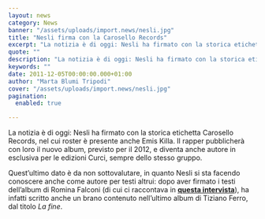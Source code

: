 ```yaml
---
layout: news
category: News
banner: "/assets/uploads/import.news/nesli.jpg"
title: "Nesli firma con la Carosello Records"
excerpt: "La notizia è di oggi: Nesli ha firmato con la storica etichetta Carosello Records, nel cui roster è presente anche Emis Killa. Il rapper pubblicherà con loro il nuovo album, previsto per il 2012, e diventa anche autore in esclusiva per le edizioni Curci, sempre dello stesso gruppo. Quest’ultimo dato è da non sottovalutare, in [&hellip"
quote: ""
description: "La notizia è di oggi: Nesli ha firmato con la storica etichetta Carosello Records, nel cui roster è presente anche Emis Killa. Il rapper pubblicherà con loro il nuovo album, previsto per il 2012, e diventa anche autore in esclusiva per le edizioni Curci, sempre dello stesso gruppo. Quest’ultimo dato è da non sottovalutare, in [&hellip"
keywords: ""
date: 2011-12-05T00:00:00.000+01:00
author: "Marta Blumi Tripodi"
cover: "/assets/uploads/import.news/nesli.jpg"
pagination:
  enabled: true

---
```


La notizia è di oggi: Nesli ha firmato con la storica etichetta Carosello Records, nel cui roster è presente anche Emis Killa. Il rapper pubblicherà con loro il nuovo album, previsto per il 2012, e diventa anche autore in esclusiva per le edizioni Curci, sempre dello stesso gruppo.

Quest’ultimo dato è da non sottovalutare, in quanto Nesli si sta facendo conoscere anche come autore per testi altrui: dopo aver firmato i testi dell’album di Romina Falconi (di cui ci raccontava in [**questa intervista**](https://hotmc.com/archivi/interviste/201103/neslilintervista.3448.html "http://hotmc.com/archivi/interviste/201103/neslilintervista.3448.html")), ha infatti scritto anche un brano contenuto nell’ultimo album di Tiziano Ferro, dal titolo _La fine_.